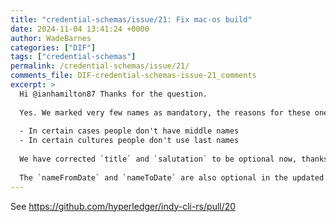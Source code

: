 ```yaml
---
title: "credential-schemas/issue/21: Fix mac-os build"
date: 2024-11-04 13:41:24 +0000
author: WadeBarnes
categories: ["DIF"]
tags: ["credential-schemas"]
permalink: /credential-schemas/issue/21/
comments_file: DIF-credential-schemas-issue-21_comments
excerpt: >
  Hi @ianhamilton87 Thanks for the question.    Yes. We marked very few names as mandatory, the reasons for these ones in particular are:    - In certain cases people don't have middle names  - In certain cultures people don't use last names    We have corrected `title` and `salutation` to be optional now, thanks for the input!    The `nameFromDate` and `nameToDate` are also optional in the updated version.
---
```

See https://github.com/hyperledger/indy-cli-rs/pull/20